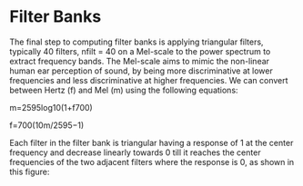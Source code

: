 # Filter Banks

The final step to computing filter banks is applying triangular filters, typically 40 filters, nfilt = 40 on a Mel-scale to the power spectrum to extract frequency bands. The Mel-scale aims to mimic the non-linear human ear perception of sound, by being more discriminative at lower frequencies and less discriminative at higher frequencies. We can convert between Hertz (f) and Mel (m) using the following equations:

m=2595log10(1+f700)

f=700(10m/2595−1)

Each filter in the filter bank is triangular having a response of 1 at the center frequency and decrease linearly towards 0 till it reaches the center frequencies of the two adjacent filters where the response is 0, as shown in this figure: